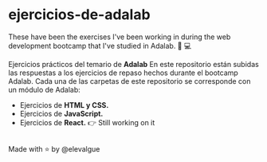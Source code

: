 # ejercicios-de-adalab
These have been the exercises I've been working in during the web development bootcamp that I've studied in Adalab. 🐶  💻

Ejercicios prácticos del temario de __Adalab__
En este repositorio están subidas las respuestas a los ejercicios de repaso hechos durante el bootcamp Adalab. Cada una de las carpetas de este repositorio se corresponde con un módulo de Adalab:

- Ejercicios de __HTML y CSS.__ 
- Ejercicios de __JavaScript.__
- Ejercicios de __React.__ 👉 Still working on it 

##

Made with ⭐  by @elevalgue
